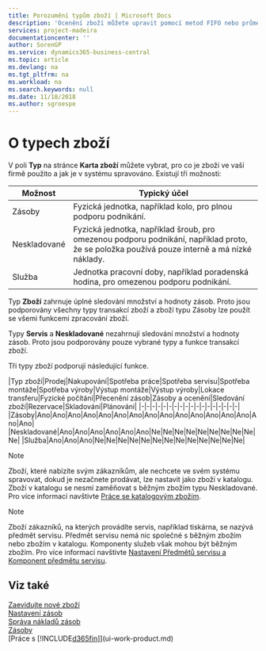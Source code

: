 ```yaml
---
title: Porozumění typům zboží | Microsoft Docs
description: 'Ocenění zboží můžete upravit pomocí metod FIFO nebo průměrné kalkulace, například když se náklady zboží změní z jiných důvodů, než jsou transakce.'
services: project-madeira
documentationcenter: ''
author: SorenGP
ms.service: dynamics365-business-central
ms.topic: article
ms.devlang: na
ms.tgt_pltfrm: na
ms.workload: na
ms.search.keywords: null
ms.date: 11/18/2018
ms.author: sgroespe
---
```

# <a name="about-item-types"></a>O typech zboží
V poli **Typ** na stránce **Karta zboží** můžete vybrat, pro co je zboží ve vaší firmě použito a jak je v systému spravováno.  Existují tři možnosti:

|Možnost|Typický účel|
|------|-----------|
|Zásoby|Fyzická jednotka, například kolo, pro plnou podporu podnikání.|
|Neskladované|Fyzická jednotka, například šroub, pro omezenou podporu podnikání, například proto, že se položka používá pouze interně a má nízké náklady.|
|Služba|Jednotka pracovní doby, například poradenská hodina, pro omezenou podporu podnikání.|

Typ **Zboží** zahrnuje úplné sledování množství a hodnoty zásob. Proto jsou podporovány všechny typy transakcí zboží a zboží typu Zásoby lze použít se všemi funkcemi zpracování zboží.

Typy **Servis** a **Neskladované** nezahrnují sledování množství a hodnoty zásob. Proto jsou podporovány pouze vybrané typy a funkce transakcí zboží.

Tři typy zboží podporují následující funkce.

|Typ zboží|Prodej|Nakupování|Spotřeba práce|Spotřeba servisu|Spotřeba montáže|Spotřeba výroby|Výstup montáže|Výstup výroby|Lokace transferu|Fyzické počítání|Přecenění zásob|Zásoby a ocenění|Sledování zboží|Rezervace|Skladování|Plánování|
|-|-|-|-|-|-|-|-|-|-|-|-|-|-|-|-|-|-|
|Zásoby|Ano|Ano|Ano|Ano|Ano|Ano|Ano|Ano|Ano|Ano|Ano|Ano|Ano|Ano|Ano|Ano|
|Neskladované|Ano|Ano|Ano|Ano|Ano|Ano|Ne|Ne|Ne|Ne|Ne|Ne|Ne|Ne|Ne|Ne|
|Služba|Ano|Ano|Ano|Ne|Ne|Ne|Ne|Ne|Ne|Ne|Ne|Ne|Ne|Ne|Ne|Ne|

> [!NOTE]
> Zboží, které nabízíte svým zákazníkům, ale nechcete ve svém systému spravovat, dokud je nezačnete prodávat, lze nastavit jako zboží v katalogu. Zboží v katalogu se nesmí zaměňovat s běžným zbožím typu Neskladované. Pro více informací navštivte [Práce se katalogovým zbožím](inventory-how-work-nonstock-items.md).

> [!NOTE]
> Zboží zákazníků, na kterých provádíte servis, například tiskárna, se nazývá předmět servisu. Předmět servisu nemá nic společné s běžným zbožím nebo zbožím v katalogu. Komponenty služeb však mohou být běžným zbožím. Pro více informací navštivte [Nastavení Předmětů servisu a Komponent předmětu servisu](service-how-setup-service-items.md).

## <a name="see-also"></a>Viz také
[Zaevidujte nové zboží](inventory-how-register-new-items.md)  
[Nastavení zásob](inventory-setup-inventory.md)  
[Správa nákladů zásob](finance-manage-inventory-costs.md)  
[Zásoby](inventory-manage-inventory.md)  
[Práce s [!INCLUDE[d365fin](includes/d365fin_md.md)]](ui-work-product.md)
